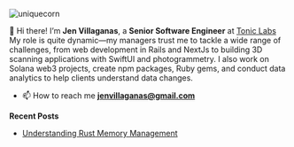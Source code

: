 ![uniquecorn](https://github.com/notthatjen/notthatjen/assets/26903002/ce90e331-e0e1-4fe7-a18a-07321b12fd03)

👋 Hi there! I’m **Jen Villaganas**, a **Senior Software Engineer** at [Tonic Labs](https://toniclabs.ltd) My role is quite dynamic—my managers trust me to tackle a wide range of challenges, from web development in Rails and NextJs to building 3D scanning applications with SwiftUI and photogrammetry. I also work on Solana web3 projects, create npm packages, Ruby gems, and conduct data analytics to help clients understand data changes.



- 📫 How to reach me **jenvillaganas@gmail.com**



**Recent Posts**
- [Understanding Rust Memory Management](https://dev.to/jenph/understanding-rust-memory-management-3o4a)
